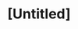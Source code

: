 ---
pid: llp152
title: "[Untitled]"
location_transcription: 
coordinates: "[-75.163699808752, 39.955214468151]"
zipcode: '19120'
gen_neighborhood: North Philadelphia
neighborhood: Logan,Olney
outside_phl: 
age: '12'
age_range: 6-13
instagram: 
image_file_name: llp_152.jpg
proposal_transcription: If I was an artist, I would draw about old things like flags
  and old money
topic: History,Freedom
topic_summary: 0, 0, 0
type: 2D,Mural,Sculpture Statue
keywords_other: 
credit: Kevin Z
image_labels: 
twitter: 
facebook: 
permalink: "/monuments/llp152/"
layout: item-page
---